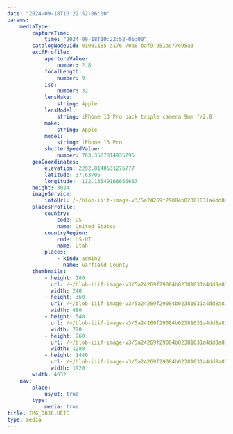 ```yaml
---
date: "2024-09-18T10:22:52-06:00"
params:
    mediaType:
        captureTime:
            time: "2024-09-18T10:22:52-06:00"
        catalogNodeUid: 01981185-a176-70a8-baf9-951a977e95a3
        exifProfile:
            apertureValue:
                number: 2.8
            focalLength:
                number: 9
            iso:
                number: 32
            lensMake:
                string: Apple
            lensModel:
                string: iPhone 13 Pro back triple camera 9mm f/2.8
            make:
                string: Apple
            model:
                string: iPhone 13 Pro
            shutterSpeedValue:
                number: 763.3587814935295
        geoCoordinates:
            elevation: 2292.8140531276777
            latitude: 37.63705
            longitude: -112.13549166666667
        height: 3024
        imageService:
            infoUrl: /~/blob-iiif-image-v3/5a24269f29084b02381031a4dd8a816e997dc7ef63bc4450918a1d4302c2eed9/info.json
        placesProfile:
            country:
                code: US
                name: United States
            countryRegion:
                code: US-UT
                name: Utah
            places:
                - kind: admin2
                  name: Garfield County
        thumbnails:
            - height: 180
              url: /~/blob-iiif-image-v3/5a24269f29084b02381031a4dd8a816e997dc7ef63bc4450918a1d4302c2eed9/full/240%2C180/0/default.jpg
              width: 240
            - height: 360
              url: /~/blob-iiif-image-v3/5a24269f29084b02381031a4dd8a816e997dc7ef63bc4450918a1d4302c2eed9/full/480%2C360/0/default.jpg
              width: 480
            - height: 540
              url: /~/blob-iiif-image-v3/5a24269f29084b02381031a4dd8a816e997dc7ef63bc4450918a1d4302c2eed9/full/720%2C540/0/default.jpg
              width: 720
            - height: 960
              url: /~/blob-iiif-image-v3/5a24269f29084b02381031a4dd8a816e997dc7ef63bc4450918a1d4302c2eed9/full/1280%2C960/0/default.jpg
              width: 1280
            - height: 1440
              url: /~/blob-iiif-image-v3/5a24269f29084b02381031a4dd8a816e997dc7ef63bc4450918a1d4302c2eed9/full/1920%2C1440/0/default.jpg
              width: 1920
        width: 4032
    nav:
        place:
            us/ut: true
        type:
            media: true
title: IMG_0836.HEIC
type: media
---
```

